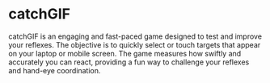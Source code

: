 # catchGIF
catchGIF is an engaging and fast-paced game designed to test and improve your reflexes. The objective is to quickly select or touch targets that appear on your laptop or mobile screen. The game measures how swiftly and accurately you can react, providing a fun way to challenge your reflexes and hand-eye coordination.
